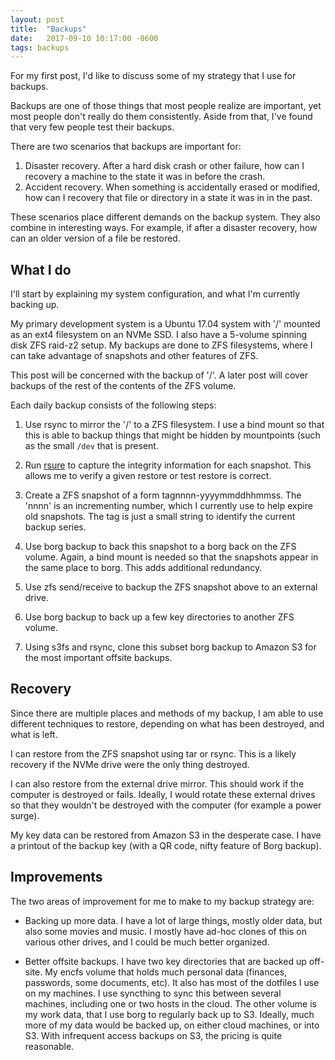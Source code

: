```yaml
---
layout: post
title:  "Backups"
date:   2017-09-10 10:17:00 -0600
tags: backups
---
```

For my first post, I'd like to discuss some of my strategy that I use
for backups.

Backups are one of those things that most people realize are
important, yet most people don't really do them consistently.  Aside
from that, I've found that very few people test their backups.

There are two scenarios that backups are important for:

1. Disaster recovery.  After a hard disk crash or other failure, how
   can I recovery a machine to the state it was in before the crash.
2. Accident recovery.  When something is accidentally erased or
   modified, how can I recovery that file or directory in a state it
   was in in the past.

These scenarios place different demands on the backup system.  They
also combine in interesting ways.  For example, if after a disaster
recovery, how can an older version of a file be restored.

## What I do

I'll start by explaining my system configuration, and what I'm
currently backing up.

My primary development system is a Ubuntu 17.04 system with '/'
mounted as an ext4 filesystem on an NVMe SSD.  I also have a 5-volume
spinning disk ZFS raid-z2 setup.  My backups are done to ZFS
filesystems, where I can take advantage of snapshots and other
features of ZFS.

This post will be concerned with the backup of '/'.  A later post will
cover backups of the rest of the contents of the ZFS volume.

Each daily backup consists of the following steps:

1. Use rsync to mirror the '/' to a ZFS filesystem.  I use a bind
   mount so that this is able to backup things that might be hidden by
   mountpoints (such as the small `/dev` that is present.

2. Run [rsure][rsure] to capture the integrity information for each
   snapshot.  This allows me to verify a given restore or test restore
   is correct.

3. Create a ZFS snapshot of a form tagnnnn-yyyymmddhhmmss.  The 'nnnn'
   is an incrementing number, which I currently use to help expire old
   snapshots.  The tag is just a small string to identify the current
   backup series.

4. Use borg backup to back this snapshot to a borg back on the ZFS
   volume.  Again, a bind mount is needed so that the snapshots appear
   in the same place to borg.  This adds additional redundancy.

5. Use zfs send/receive to backup the ZFS snapshot above to an
   external drive.

6. Use borg backup to back up a few key directories to another ZFS
   volume.

7. Using s3fs and rsync, clone this subset borg backup to Amazon S3
   for the most important offsite backups.

## Recovery

Since there are multiple places and methods of my backup, I am able to
use different techniques to restore, depending on what has been
destroyed, and what is left.

I can restore from the ZFS snapshot using tar or rsync.  This is a
likely recovery if the NVMe drive were the only thing destroyed.

I can also restore from the external drive mirror.  This should work
if the computer is destroyed or fails.  Ideally, I would rotate these
external drives so that they wouldn't be destroyed with the computer
(for example a power surge).

My key data can be restored from Amazon S3 in the desperate case.  I
have a printout of the backup key (with a QR code, nifty feature of
Borg backup).

## Improvements

The two areas of improvement for me to make to my backup strategy are:

- Backing up more data.  I have a lot of large things, mostly older
  data, but also some movies and music.  I mostly have ad-hoc clones
  of this on various other drives, and I could be much better
  organized.

- Better offsite backups.  I have two key directories that are backed
  up off-site.  My encfs volume that holds much personal data
  (finances, passwords, some documents, etc).  It also has most of the
  dotfiles I use on my machines.  I use syncthing to sync this between
  several machines, including one or two hosts in the cloud.  The
  other volume is my work data, that I use borg to regularly back up
  to S3.  Ideally, much more of my data would be backed up, on either
  cloud machines, or into S3.  With infrequent access backups on S3,
  the pricing is quite reasonable.

[rsure]: https://github.com/d3zd3z/rsure.git
